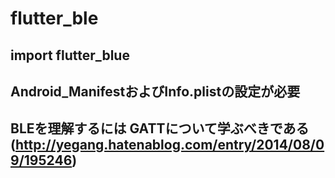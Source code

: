 # flutter_ble


## import flutter_blue

## Android_ManifestおよびInfo.plistの設定が必要

## BLEを理解するには GATTについて学ぶべきである(http://yegang.hatenablog.com/entry/2014/08/09/195246)

